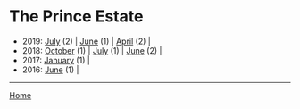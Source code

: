 # The Prince Estate

  * 2019: 
      [July](./the-prince-estate-2019-07.md) (2) | 
      [June](./the-prince-estate-2019-06.md) (1) | 
      [April](./the-prince-estate-2019-04.md) (2) | 
  * 2018: 
      [October](./the-prince-estate-2018-10.md) (1) | 
      [July](./the-prince-estate-2018-07.md) (1) | 
      [June](./the-prince-estate-2018-06.md) (2) | 
  * 2017: 
      [January](./the-prince-estate-2017-01.md) (1) | 
  * 2016: 
      [June](./the-prince-estate-2016-06.md) (1) | 

----

[Home](../)
